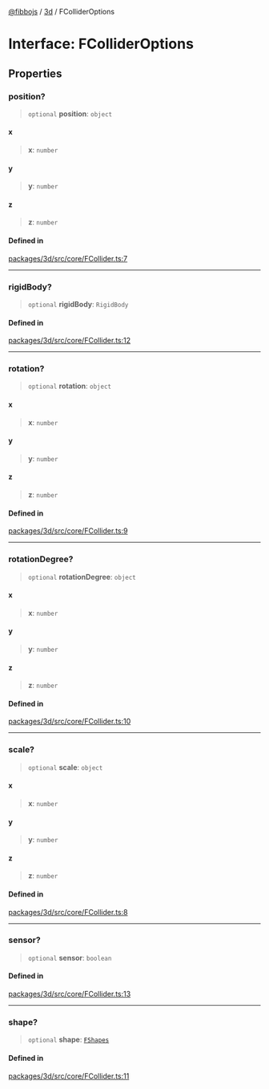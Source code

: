 [@fibbojs](/api/index) / [3d](/api/3d) / FColliderOptions

# Interface: FColliderOptions

## Properties

### position?

> `optional` **position**: `object`

#### x

> **x**: `number`

#### y

> **y**: `number`

#### z

> **z**: `number`

#### Defined in

[packages/3d/src/core/FCollider.ts:7](https://github.com/fibbojs/fibbo/blob/ca6e10de1cfed8b8d44a28a82c206333ede11c84/packages/3d/src/core/FCollider.ts#L7)

***

### rigidBody?

> `optional` **rigidBody**: `RigidBody`

#### Defined in

[packages/3d/src/core/FCollider.ts:12](https://github.com/fibbojs/fibbo/blob/ca6e10de1cfed8b8d44a28a82c206333ede11c84/packages/3d/src/core/FCollider.ts#L12)

***

### rotation?

> `optional` **rotation**: `object`

#### x

> **x**: `number`

#### y

> **y**: `number`

#### z

> **z**: `number`

#### Defined in

[packages/3d/src/core/FCollider.ts:9](https://github.com/fibbojs/fibbo/blob/ca6e10de1cfed8b8d44a28a82c206333ede11c84/packages/3d/src/core/FCollider.ts#L9)

***

### rotationDegree?

> `optional` **rotationDegree**: `object`

#### x

> **x**: `number`

#### y

> **y**: `number`

#### z

> **z**: `number`

#### Defined in

[packages/3d/src/core/FCollider.ts:10](https://github.com/fibbojs/fibbo/blob/ca6e10de1cfed8b8d44a28a82c206333ede11c84/packages/3d/src/core/FCollider.ts#L10)

***

### scale?

> `optional` **scale**: `object`

#### x

> **x**: `number`

#### y

> **y**: `number`

#### z

> **z**: `number`

#### Defined in

[packages/3d/src/core/FCollider.ts:8](https://github.com/fibbojs/fibbo/blob/ca6e10de1cfed8b8d44a28a82c206333ede11c84/packages/3d/src/core/FCollider.ts#L8)

***

### sensor?

> `optional` **sensor**: `boolean`

#### Defined in

[packages/3d/src/core/FCollider.ts:13](https://github.com/fibbojs/fibbo/blob/ca6e10de1cfed8b8d44a28a82c206333ede11c84/packages/3d/src/core/FCollider.ts#L13)

***

### shape?

> `optional` **shape**: [`FShapes`](../enumerations/FShapes.md)

#### Defined in

[packages/3d/src/core/FCollider.ts:11](https://github.com/fibbojs/fibbo/blob/ca6e10de1cfed8b8d44a28a82c206333ede11c84/packages/3d/src/core/FCollider.ts#L11)
